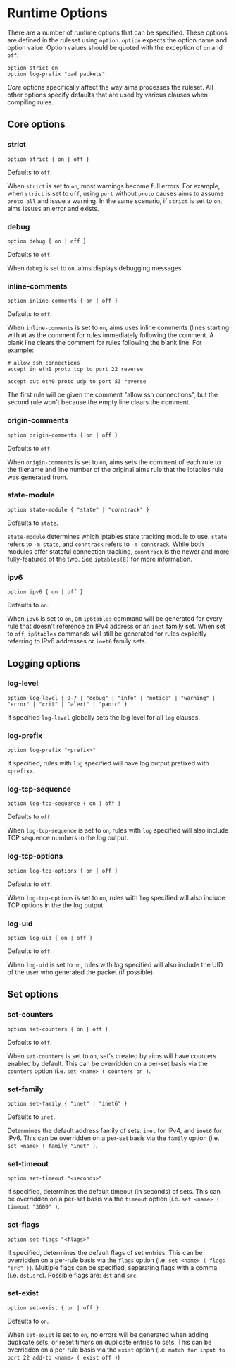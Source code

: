 Runtime Options
===============

There are a number of runtime options that can be specified. These options are defined in the ruleset using `option`. `option` expects the option name and option value. Option values should be quoted with the exception of `on` and `off`.

    option strict on
    option log-prefix "bad packets"

*Core* options specifically affect the way aims processes the ruleset. All other options specify defaults that are used by various clauses when compiling rules.

Core options
------------

### strict

    option strict { on | off }

Defaults to `off`.

When `strict` is set to `on`, most warnings become full errors. For example, when `strict` is set to `off`, using `port` without `proto` causes aims to assume `proto all` and issue a warning. In the same scenario, if `strict` is set to `on`, aims issues an error and exists.

### debug

    option debug { on | off }

Defaults to `off`.

When `debug` is set to `on`, aims displays debugging messages.

### inline-comments

    option inline-comments { on | off }

Defaults to `off`.

When `inline-comments` is set to `on`, aims uses inline comments (lines starting with `#`) as the comment for rules immediately following the comment. A blank line clears the comment for rules following the blank line. For example:

    # allow ssh connections
    accept in eth1 proto tcp to port 22 reverse

    accept out eth0 proto udp to port 53 reverse

The first rule will be given the comment "allow ssh connections", but the second rule won't because the empty line clears the comment.

### origin-comments

    option origin-comments { on | off }

Defaults to `off`.

When `origin-comments` is set to `on`, aims sets the comment of each rule to the filename and line number of the original aims rule that the iptables rule was generated from.

### state-module

    option state-module { "state" | "conntrack" }

Defaults to `state`.

`state-module` determines which iptables state tracking module to use. `state` refers to `-m state`, and `conntrack` refers to `-m conntrack`. While both modules offer stateful connection tracking, `conntrack` is the newer and more fully-featured of the two. See `iptables(8)` for more information.

### ipv6

    option ipv6 { on | off }

Defaults to `on`.

When `ipv6` is set to `on`, an `ip6tables` command will be generated for every rule that doesn't reference an IPv4 address or an `inet` family set. When set to `off`, `ip6tables` commands will still be generated for rules explicitly referring to IPv6 addresses or `inet6` family sets.

Logging options
---------------

### log-level

    option log-level { 0-7 | "debug" | "info" | "notice" | "warning" | "error" | "crit" | "alert" | "panic" }

If specified `log-level` globally sets the log level for all `log` clauses.

### log-prefix

    option log-prefix "<prefix>"

If specified, rules with `log` specified will have log output prefixed with `<prefix>`.

### log-tcp-sequence

    option log-tcp-sequence { on | off }

Defaults to `off`.

When `log-tcp-sequence` is set to `on`, rules with `log` specified will also include TCP sequence numbers in the log output.

### log-tcp-options

    option log-tcp-options { on | off }

Defaults to `off`.

When `log-tcp-options` is set to `on`, rules with `log` specified will also include TCP options in the the log output.

### log-uid

    option log-uid { on | off }

Defaults to `off`.

When `log-uid` is set to `on`, rules with log specified will also include the UID of the user who generated the packet (if possible).

Set options
-----------

### set-counters

    option set-counters { on | off }

Defaults to `off`.

When `set-counters` is set to `on`, set's created by aims will have counters enabled by default. This can be overridden on a per-set basis via the `counters` option (i.e. `set <name> ( counters on )`.

### set-family

    option set-family { "inet" | "inet6" }

Defaults to `inet`.

Determines the default address family of sets: `inet` for IPv4, and `inet6` for IPv6. This can be overridden on a per-set basis via the `family` option (i.e. `set <name> ( family "inet" )`.

### set-timeout

    option set-timeout "<seconds>"

If specified, determines the default timeout (in seconds) of sets. This can be overridden on a per-set basis via the `timeout` option (i.e. `set <name> ( timeout "3600" )`.

### set-flags

    option set-flags "<flags>"

If specified, determines the default flags of set entries. This can be overridden on a per-rule basis via the `flags` option (i.e. `set <name> ( flags "src" )`). Multiple flags can be specified, separating flags with a comma (i.e. `dst,src`). Possible flags are: `dst` and `src`.

### set-exist

    option set-exist { on | off }

Defaults to `on`.

When `set-exist` is set to `on`, no errors will be generated when adding duplicate sets, or reset timers on duplicate entries to sets. This can be overridden on a per-rule basis via the `exist` option (i.e. `match for input to port 22 add-to <name> ( exist off )`)
